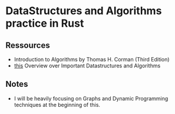 # DataStructures and Algorithms practice in Rust

## Ressources
* Introduction to Algorithms by Thomas H. Corman (Third Edition)
* [this](https://www.geeksforgeeks.org/top-algorithms-and-data-structures-for-competitive-programming/) Overview over Important Datastructures and Algorithms

## Notes
* I will be heavily focusing on Graphs and Dynamic Programming techniques at the beginning of this.